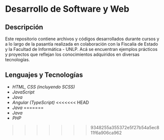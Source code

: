 # Desarrollo de Software y Web

## Descripción

Este repositorio contiene archivos y códigos desarrollados durante cursos y a lo largo de la pasantía realizada en colaboración con la Fiscalía de Estado y la Facultad de Informática - UNLP. Acá se encuentran ejemplos prácticos y proyectos que reflejan los conocimientos adquiridos en diversas tecnologías.

## Lenguajes y Tecnologías

- *HTML, CSS (incluyendo SCSS)*
- *JavaScript*
- *Java*
- *Angular (TypeScript)*
<<<<<<< HEAD
- *Java*
=======
- *Java*
- *PHP*
>>>>>>> 9348255a355372e5f27b54a5ec811f6a906ca962
